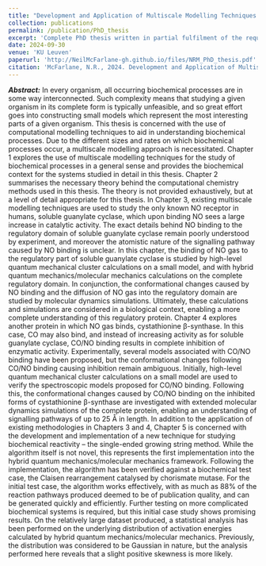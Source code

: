 ```yaml
---
title: "Development and Application of Multiscale Modelling Techniques for Biochemical Processes"
collection: publications
permalink: /publication/PhD_thesis
excerpt: 'Complete PhD thesis written in partial fulfilment of the requirements to obtain the degree Doctor of Science: General Track'
date: 2024-09-30
venue: 'KU Leuven'
paperurl: 'http://NeilMcFarlane-gh.github.io/files/NRM_PhD_thesis.pdf'
citation: 'McFarlane, N.R., 2024. Development and Application of Multiscale Modelling Techniques for Biochemical Processes. PhD thesis. KU Leuven.'
---
```


***Abstract:*** In every organism, all occurring biochemical processes are in some way interconnected. Such complexity means that studying a given organism in its complete form is typically unfeasible, and so great effort goes into constructing small models which represent the most interesting parts of a given organism. This thesis is concerned with the use of computational modelling techniques to aid in understanding biochemical processes. Due to the different sizes and rates on which biochemical processes occur, a multiscale modelling approach is necessitated. Chapter 1 explores the use of multiscale modelling techniques for the study of biochemical processes in a general sense and provides the biochemical context for the systems studied in detail in this thesis. Chapter 2 summarises the necessary theory behind the computational chemistry methods used in this thesis. The theory is not provided exhaustively, but at a level of detail appropriate for this thesis. In Chapter 3, existing multiscale modelling techniques are used to study the only known NO receptor in humans, soluble guanylate cyclase, which upon binding NO sees a large increase in catalytic activity. The exact details behind NO binding to the regulatory domain of soluble guanylate cyclase remain poorly understood by experiment, and moreover the atomistic nature of the signalling pathway caused by NO binding is unclear. In this chapter, the binding of NO gas to the regulatory part of soluble guanylate cyclase is studied by high-level quantum mechanical cluster calculations on a small model, and with hybrid quantum mechanics/molecular mechanics calculations on the complete regulatory domain. In conjunction, the conformational changes caused by NO binding and the diffusion of NO gas into the regulatory domain are studied by molecular dynamics simulations. Ultimately, these calculations and simulations are considered in a biological context, enabling a more complete understanding of this regulatory protein. Chapter 4 explores another protein in which NO gas binds, cystathionine β-synthase. In this case, CO may also bind, and instead of increasing activity as for soluble guanylate cyclase, CO/NO binding results in complete inhibition of enzymatic activity. Experimentally, several models associated with CO/NO binding have been proposed, but the conformational changes following CO/NO binding causing inhibition remain ambiguous. Initially, high-level quantum mechanical cluster calculations on a small model are used to verify the spectroscopic models proposed for CO/NO binding. Following this, the conformational changes caused by CO/NO binding on the inhibited forms of cystathionine β-synthase are investigated with extended molecular dynamics simulations of the complete protein, enabling an understanding of signalling pathways of up to 25 Å in length. In addition to the application of existing methodologies in Chapters 3 and 4, Chapter 5 is concerned with the development and implementation of a new technique for studying biochemical reactivity – the single-ended growing string method. While the algorithm itself is not novel, this represents the first implementation into the hybrid quantum mechanics/molecular mechanics framework. Following the implementation, the algorithm has been verified against a biochemical test case, the Claisen rearrangement catalysed by chorismate mutase. For the initial test case, the algorithm works effectively, with as much as 88% of the reaction pathways produced deemed to be of publication quality, and can be generated quickly and efficiently. Further testing on more complicated biochemical systems is required, but this initial case study shows promising results. On the relatively large dataset produced, a statistical analysis has been performed on the underlying distribution of activation energies calculated by hybrid quantum mechanics/molecular mechanics. Previously, the distribution was considered to be Gaussian in nature, but the analysis performed here reveals that a slight positive skewness is more likely.
